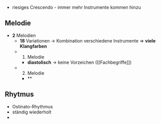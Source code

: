 - riesiges Crescendo - immer mehr Instrumente kommen hinzu

## Melodie
- **2** Melodien
	- **18** Variationen -> Kombination verschiedene Instrumente => **viele Klangfarben**
	- 1. Melodie
		- **diastolisch** -> keine Vorzeichen ([[Fachbegriffe]])
	- 2. Melodie
		- **

## Rhytmus
- Ostinato-Rhythmus
- ständig wiederholt
- 